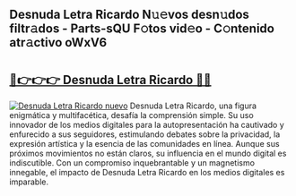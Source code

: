 ## Desnuda Letra Ricardo N𝚞𝚎vos desn𝚞dos filtr𝚊dos - Parts-sQU F𝚘tos vid𝚎o - C𝚘ntenido atr𝚊ctivo oWxV6

# <h2><a href="http://mb6kbn9.tromn.icu/?c=Desnuda+Letra+Ricardo">🔗👉👉👉 Desnuda Letra Ricardo 🔗🔗</a></h2>

[![Desnuda Letra Ricardo nuevo](https://i.imgur.com/pEAQMta.gif)](http://mb6kbn9.tromn.icu/?c=Desnuda+Letra+Ricardo)
Desnuda Letra Ricardo, una figura enigmática y multifacética, desafía la comprensión simple. Su uso innovador de los medios digitales para la autopresentación ha cautivado y enfurecido a sus seguidores, estimulando debates sobre la privacidad, la expresión artística y la esencia de las comunidades en línea. Aunque sus próximos movimientos no están claros, su influencia en el mundo digital es indiscutible. Con un compromiso inquebrantable y un magnetismo innegable, el impacto de Desnuda Letra Ricardo en los medios digitales es imparable.
